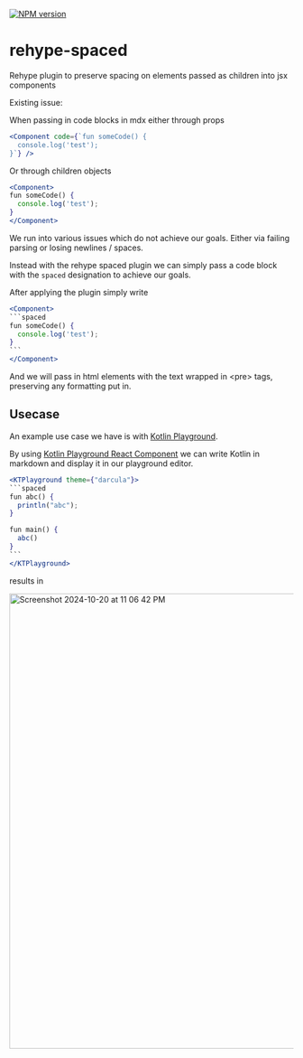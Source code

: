 [![NPM version](https://img.shields.io/npm/v/rehype-spaced.svg)](https://www.npmjs.com/package/rehype-spaced)
# rehype-spaced
Rehype plugin to preserve spacing on elements passed as children into jsx components


Existing issue:

When passing in code blocks in mdx either through props
```jsx
<Component code={`fun someCode() {
  console.log('test');
}`} />
```

Or through children objects

```jsx
<Component>
fun someCode() {
  console.log('test');
}
</Component>
```

We run into various issues which do not achieve our goals.  Either via failing parsing or losing newlines / spaces.

Instead with the rehype spaced plugin we can simply pass a code block with the `spaced` designation to achieve our goals.

After applying the plugin simply write
````jsx
<Component>
```spaced
fun someCode() {
  console.log('test');
}
```
</Component>
````
And we will pass in html elements with the text wrapped in \<pre\> tags, preserving any formatting put in.

## Usecase
An example use case we have is with [Kotlin Playground](https://github.com/JetBrains/kotlin-playground/).

By using [Kotlin Playground React Component](https://github.com/zsmoore/kotlin-playground-react-component) we can write Kotlin in markdown and display it in our playground editor.  
````jsx
<KTPlayground theme={"darcula"}>
```spaced
fun abc() {
  println("abc");
}

fun main() {
  abc()
}
```
</KTPlayground>
````
results in

<img width="806" alt="Screenshot 2024-10-20 at 11 06 42 PM" src="https://github.com/user-attachments/assets/e12d72fd-989d-4ae6-a086-9925fdcb8439">

